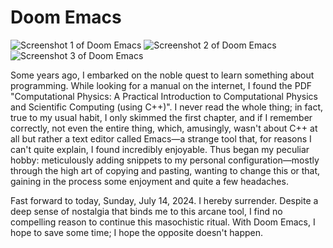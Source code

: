# Doom Emacs

![Screenshot 1 of Doom Emacs](https://github.com/user-attachments/assets/fcd0e401-0712-46d4-9821-a1ade609a83f)
![Screenshot 2 of Doom Emacs](https://github.com/user-attachments/assets/d3f0d4c5-0cf2-45a0-b06b-00143506d87f)
![Screenshot 3 of Doom Emacs](https://github.com/user-attachments/assets/f6f479fa-1b17-4528-bec2-93f7b091be24)


Some years ago, I embarked on the noble quest to learn something about programming. While looking for a manual on the internet, I found the PDF "Computational Physics: A Practical Introduction to Computational Physics and Scientific Computing (using C++)". 
I never read the whole thing; in fact, true to my usual habit, I only skimmed the first chapter, and if I remember correctly, not even the entire thing, which, amusingly, wasn't about C++ at all but rather a text editor called Emacs—a strange tool that, for reasons I can't quite explain, I found incredibly enjoyable.
Thus began my peculiar hobby: meticulously adding snippets to my personal configuration—mostly through the high art of copying and pasting, wanting to change this or that, gaining in the process some enjoyment and quite a few headaches.

Fast forward to today, Sunday, July 14, 2024. I hereby surrender. 
Despite a deep sense of nostalgia that binds me to this arcane tool, I find no compelling reason to continue this masochistic ritual. 
With Doom Emacs, I hope to save some time; I hope the opposite doesn't happen.

